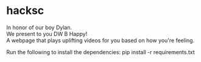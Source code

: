 # hacksc

In honor of our boy Dylan. <br/> 
We present to you DW B Happy! <br/>
A webpage that plays uplifting videos for you based on how you're feeling. <br/>

Run the following to install the dependencies:
pip install -r requirements.txt
